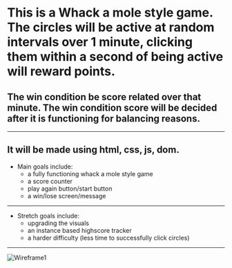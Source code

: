 
# This is a Whack a mole style game. The circles will be active at random intervals over 1 minute, clicking them within a second of being active will reward points.

## The win condition be score related over that minute. The win condition score will be decided after it is functioning for balancing reasons. 
---
It will be made using html, css, js, dom.
---
* Main goals include:
    - a fully functioning whack a mole style game 
    - a score counter 
    - play again button/start button  
    - a win/lose screen/message
---
* Stretch goals include: 
   - upgrading the visuals
   - an instance based highscore tracker
   - a harder difficulty (less time to successfully click circles)
---
![Wireframe1](https://imgur.com/a/0qrl4qd)